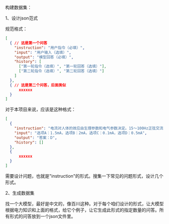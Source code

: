 构建数据集：

1、设计json范式

规范格式：

```json
[
  { // 这是第一个问答
    "instruction": "用户指令（必填）",
    "input": "用户输入（选填）",
    "output": "模型回答（必填）",
    "history": [
      ["第一轮指令（选填）", "第一轮回答（选填）"],
      ["第二轮指令（选填）", "第二轮回答（选填）"]
    ]
  },
  { // 这是第二个问答，后面类似
      xxxxxx
  }
]
```

对于本项目来说，应该是这种格式：

```json
[
  {
    "instruction": "电流对人体的效应由生理参数和电气参数决定。15～100Hz正弦交流电流反应阈的通用值为（）。",
    "input": "选项A：1.5mA，选项B：2mA，选项C：0.1mA，选项D：0.5mA",
    "output": "答案：D",
    "history": []
  },
  {
      xxxxxx
  }
]
```

需要设计问题，也就是"instruction"的形式。搜集一下常见的问题形式，设计几个形式。

2、生成数据集

找一个大模型，最好是中文的，像百川这种。对于每个咱们设计的形式，让大模型根据电力知识和上面的格式，给它个例子，让它生成此形式的指定数量的问答。所有形式的问答放到一个json文件里。
